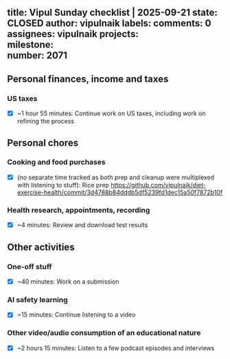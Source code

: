 title:	Vipul Sunday checklist | 2025-09-21
state:	CLOSED
author:	vipulnaik
labels:	
comments:	0
assignees:	vipulnaik
projects:	
milestone:	
number:	2071
--
## Personal finances, income and taxes

### US taxes

- [x] ~1 hour 55 minutes: Continue work on US taxes, including work on refining the process

## Personal chores

### Cooking and food purchases

- [x] (no separate time tracked as both prep and cleanup were multiplexed with listening to stuff): Rice prep https://github.com/vipulnaik/diet-exercise-health/commit/3d4788b84dddb5df5239fd1dec15a50f7872b10f

### Health research, appointments, recording

- [x] ~4 minutes: Review and download test results

## Other activities

### One-off stuff

- [x] ~40 minutes: Work on a submission

### AI safety learning

- [x] ~15 minutes: Continue listening to a video

### Other video/audio consumption of an educational nature

- [x] ~2 hours 15 minutes: Listen to a few podcast episodes and interviews
